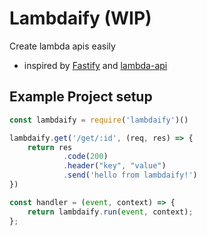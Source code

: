 # Lambdaify (WIP)

Create lambda apis easily

- inspired by [Fastify](https://github.com/fastify/fastify) and [lambda-api](https://github.com/jeremydaly/lambda-api)

## Example Project setup

```js
const lambdaify = require('lambdaify')()

lambdaify.get('/get/:id', (req, res) => {
    return res
            .code(200)
            .header("key", "value")
            .send('hello from lambdaify!')
})

const handler = (event, context) => {
    return lambdaify.run(event, context);
};
```
